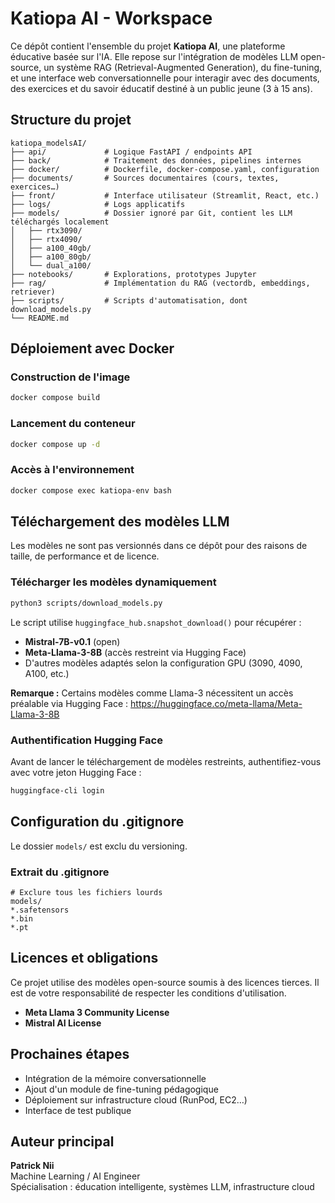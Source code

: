 # Katiopa AI - Workspace

Ce dépôt contient l'ensemble du projet **Katiopa AI**, une plateforme éducative basée sur l'IA. Elle repose sur l'intégration de modèles LLM open-source, un système RAG (Retrieval-Augmented Generation), du fine-tuning, et une interface web conversationnelle pour interagir avec des documents, des exercices et du savoir éducatif destiné à un public jeune (3 à 15 ans).

## Structure du projet

```
katiopa_modelsAI/
├── api/             # Logique FastAPI / endpoints API
├── back/            # Traitement des données, pipelines internes
├── docker/          # Dockerfile, docker-compose.yaml, configuration
├── documents/       # Sources documentaires (cours, textes, exercices…)
├── front/           # Interface utilisateur (Streamlit, React, etc.)
├── logs/            # Logs applicatifs
├── models/          # Dossier ignoré par Git, contient les LLM téléchargés localement
│   ├── rtx3090/
│   ├── rtx4090/
│   ├── a100_40gb/
│   ├── a100_80gb/
│   └── dual_a100/
├── notebooks/       # Explorations, prototypes Jupyter
├── rag/             # Implémentation du RAG (vectordb, embeddings, retriever)
├── scripts/         # Scripts d'automatisation, dont download_models.py
└── README.md
```

## Déploiement avec Docker

### Construction de l'image

```bash
docker compose build
```

### Lancement du conteneur

```bash
docker compose up -d
```

### Accès à l'environnement

```bash
docker compose exec katiopa-env bash
```

## Téléchargement des modèles LLM

Les modèles ne sont pas versionnés dans ce dépôt pour des raisons de taille, de performance et de licence.

### Télécharger les modèles dynamiquement

```bash
python3 scripts/download_models.py
```

Le script utilise `huggingface_hub.snapshot_download()` pour récupérer :
- **Mistral-7B-v0.1** (open)
- **Meta-Llama-3-8B** (accès restreint via Hugging Face)
- D'autres modèles adaptés selon la configuration GPU (3090, 4090, A100, etc.)

**Remarque :** Certains modèles comme Llama-3 nécessitent un accès préalable via Hugging Face :
https://huggingface.co/meta-llama/Meta-Llama-3-8B

### Authentification Hugging Face

Avant de lancer le téléchargement de modèles restreints, authentifiez-vous avec votre jeton Hugging Face :

```bash
huggingface-cli login
```

## Configuration du .gitignore

Le dossier `models/` est exclu du versioning.

### Extrait du .gitignore

```gitignore
# Exclure tous les fichiers lourds
models/
*.safetensors
*.bin
*.pt
```

## Licences et obligations

Ce projet utilise des modèles open-source soumis à des licences tierces. Il est de votre responsabilité de respecter les conditions d'utilisation.

- **Meta Llama 3 Community License**
- **Mistral AI License**

## Prochaines étapes

- Intégration de la mémoire conversationnelle
- Ajout d'un module de fine-tuning pédagogique
- Déploiement sur infrastructure cloud (RunPod, EC2…)
- Interface de test publique

## Auteur principal

**Patrick Nii**  
Machine Learning / AI Engineer  
Spécialisation : éducation intelligente, systèmes LLM, infrastructure cloud